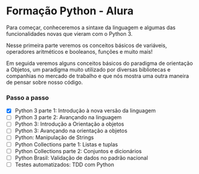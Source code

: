 # Formação Python - Alura

Para começar, conheceremos a sintaxe da linguagem e algumas das funcionalidades novas que vieram com o Python 3.

Nesse primeira parte veremos os conceitos básicos de variáveis, operadores aritméticos e booleanos, funções e muito mais!

Em seguida veremos alguns conceitos básicos do paradigma de orientação a Objetos, um paradigma muito utilizado por diversas bibliotecas e companhias no mercado de trabalho e que nós mostra uma outra maneira de pensar sobre nosso código.


### Passo a passo
- [x] Python 3 parte 1: Introdução à nova versão da linguagem
- [ ] Python 3 parte 2: Avançando na linguagem
- [ ] Python 3: Introdução a Orientação a objetos
- [ ] Python 3: Avançando na orientação a objetos
- [ ] Python: Manipulação de Strings
- [ ] Python Collections parte 1: Listas e tuplas
- [ ] Python Collections parte 2: Conjuntos e dicionários
- [ ] Python Brasil: Validação de dados no padrão nacional
- [ ] Testes automatizados: TDD com Python
